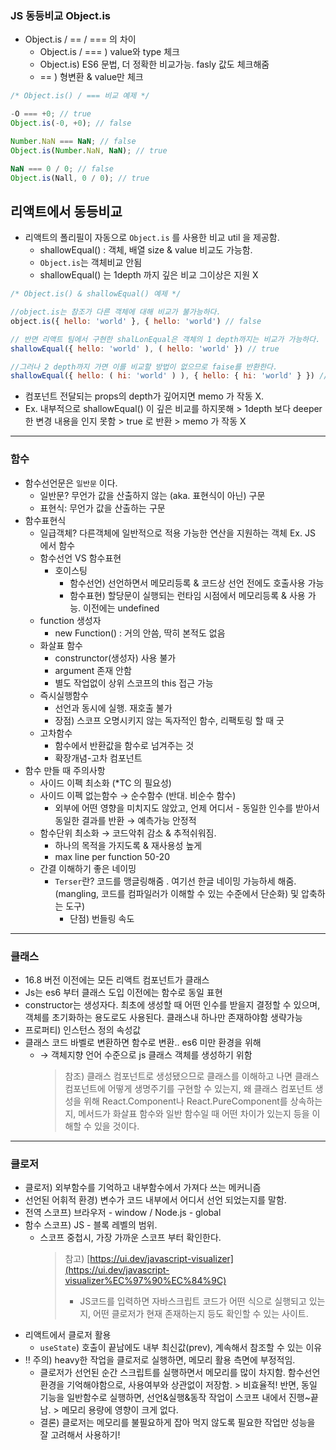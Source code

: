 ### JS 동등비교 Object.is

- Object.is / == / === 의 차이
  - Object.is / === ) value와 type 체크
  - Object.is) ES6 문법, 더 정확한 비교가능. fasly 값도 체크해줌
  - == ) 형변환 & value만 체크

```jsx
/* Object.is() / === 비교 예제 */

-O === +0; // true
Object.is(-0, +0); // false

Number.NaN === NaN; // false
Object.is(Number.NaN, NaN); // true

NaN === 0 / 0; // false
Object.is(Nall, 0 / 0); // true
```

## 리액트에서 동등비교

- 리액트의 폴리필이 자동으로 `Object.is` 를 사용한 비교 util 을 제공함.
  - shallowEqual() : 객체, 배열 size & value 비교도 가능함.
  - `Object.is`는 객체비교 안됨
  - shallowEqual() 는 1depth 까지 깊은 비교 그이상은 지원 X

```jsx
/* Object.is() & shallowEqual() 예제 */

//object.is는 참조가 다른 객체에 대해 비교가 불가능하다.
object.is({ hello: 'world' }, { hello: 'world') // false

// 반면 리액트 팀에서 구현한 shalLonEqual은 객체의 1 depth까지는 비교가 가능하다.
shallowEqual({ hello: 'world' ), ( hello: 'world' }) // true

//그러나 2 depth까지 가면 이를 비교할 방법이 없으므로 faise를 반환한다.
shallowEqual({ hello: ( hi: 'world' ) ), { hello: { hi: 'world' } }) // false
```

- 컴포넌트 전달되는 props의 depth가 깊어지면 memo 가 작동 X.
- Ex. 내부적으로 shallowEqual() 이 깊은 비교를 하지못해 > 1depth 보다 deeper한 변경 내용을 인지 못함 > true 로 반환 > memo 가 작동 X

---

### 함수

- 함수선언문은 `일반문` 이다.
  - 일반문? 무언가 값을 산출하지 않는 (aka. 표현식이 아닌) 구문
  - 표현식: 무언가 값을 산출하는 구문
- 함수표현식
  - 일급객체? 다른객체에 일반적으로 적용 가능한 연산을 지원하는 객체
    Ex. JS 에서 함수
  - 함수선언 VS 함수표현
    - 호이스팅
      - 함수선언) 선언하면서 메모리등록 & 코드상 선언 전에도 호출사용 가능
      - 함수표현) 할당문이 실행되는 런타임 시점에서 메모리등록 & 사용 가능. 이전에는 undefined
  - function 생성자
    - new Function() : 거의 안씀, 딱히 본적도 없음
  - 화살표 함수
    - construnctor(생성자) 사용 불가
    - argument 존재 안함
    - 별도 작업없이 상위 스코프의 this 접근 가능
  - 즉시실행함수
    - 선언과 동시에 실행. 재호출 불가
    - 장점) 스코프 오명시키지 않는 독자적인 함수, 리팩토링 할 때 굿
  - 고차함수
    - 함수에서 반환값을 함수로 넘겨주는 것
    - 확장개념-고차 컴포넌트
- 함수 만들 때 주의사항
  - 사이드 이펙 최소화 (\*TC 의 필요성)
  - 사이드 이펙 없는함수 → 순수함수 (반대. 비순수 함수)
    - 외부에 어떤 영향을 미치지도 않았고, 언제 어디서 - 동일한 인수를 받아서 동일한 결과를 반환 → 예측가능 안정적
  - 함수단위 최소화 → 코드악취 감소 & 추적쉬워짐.
    - 하나의 목적을 가지도록 & 재사용성 높게
    - max line per function 50-20
  - 간결 이해하기 좋은 네이밍
    - `Terser`란? 코드를 맹글링해줌 . 여기선 한글 네이밍 가능하세 해줌. (mangling, 코드를 컴파일러가 이해할 수 있는 수준에서 단순화) 및 압축하는 도구)
      - 단점) 번들링 속도

---

### 클래스

- 16.8 버전 이전에는 모든 리액트 컴포넌트가 클래스
- Js는 es6 부터 클래스 도입 이전에는 함수로 동일 표현
- constructor는 생성자다. 최초에 생성할 때 어떤 인수를 받을지 결정할 수 있으며, 객체를 초기화하는 용도로도 사용된다. 클래스내 하나만 존재하야함 생략가능
- 프로퍼티) 인스턴스 정의 속성값
- 클래스 코드 바벨로 변환하면 함수로 변환.. es6 미만 환경을 위해
  - → 객체지향 언어 수준으로 js 클래스 객체를 생성하기 위함
    > 참조) 클래스 컴포넌트로 생성됐으므로 클래스를 이해하고 나면 클래스 컴포넌트에 어떻게 생명주기를 구현할 수 있는지, 왜 클래스 컴포넌트 생성을 위해 React.Component나 React.PureComponent를 상속하는지, 메서드가 화살표 함수와 일반 함수일 때 어떤 차이가 있는지 등을 이해할 수 있을 것이다.

---

### 클로저

- 클로저) 외부함수를 기억하고 내부함수에서 가져다 쓰는 메커니즘
- 선언된 어휘적 환경) 변수가 코드 내부에서 어디서 선언 되었는지를 말함.
- 전역 스코프) 브라우저 - window / Node.js - global
- 함수 스코프) JS - 블록 레벨의 범위.
  - 스코프 중첩시, 가장 가까운 스코프 부터 확인한다.
    > 참고) [https://ui.dev/javascript-visualizer](https://ui.dev/javascript-visualizer%EC%97%90%EC%84%9C)
    >
    > - JS코드를 입력하면 자바스크립트 코드가 어떤 식으로 실행되고 있는지, 어떤 클로저가 현재 존재하는지 등도 확인할 수 있는 사이트.
- 리액트에서 클로저 활용
  - `useState`) 호출이 끝남에도 내부 최신값(prev), 계속해서 참조할 수 있는 이유
- ‼️ 주의) heavy한 작업을 클로저로 실행하면, 메모리 활용 측면에 부정적임.
  - 클로저가 선언된 순간 스크립트를 실행하면서 메모리를 많이 차지함.
    함수선언 환경을 기억해야함으로, 사용여부와 상관없이 저장함. > 비효율적!
    반면, 동일 기능을 일반함수로 실행하면, 선언&실행&동작 작업이 스코프 내에서 진행~끝남. > 메모리 용량에 영향이 크게 없다.
  - 결론) 클로저는 메모리를 불필요하게 잡아 먹지 않도록
    필요한 작업만 성능을 잘 고려해서 사용하기!
